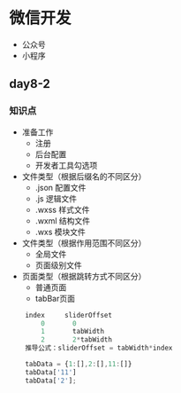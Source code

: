 # 微信开发
* 公众号
* 小程序

## day8-2

### 知识点
* 准备工作
    * 注册
    * 后台配置
    * 开发者工具勾选项
* 文件类型（根据后缀名的不同区分）
    * .json  配置文件
    * .js    逻辑文件
    * .wxss  样式文件
    * .wxml  结构文件
    * .wxs   模块文件
* 文件类型（根据作用范围不同区分）
    * 全局文件
    * 页面级别文件
* 页面类型（根据跳转方式不同区分）
    * 普通页面
    * tabBar页面
```js
    index     sliderOffset
        0       0
        1       tabWidth
        2       2*tabWidth
    推导公式：sliderOffset = tabWidth*index

    tabData = {1:[],2:[],11:[]}
    tabData['11']
    tabData['2'];

```
